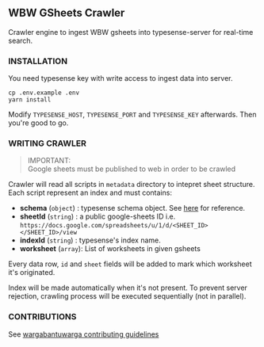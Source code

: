 ## WBW GSheets Crawler

Crawler engine to ingest WBW gsheets into typesense-server for real-time search.

### INSTALLATION

You need typesense key with write access to ingest data into server.

```
cp .env.example .env
yarn install
```

Modify `TYPESENSE_HOST`, `TYPESENSE_PORT` and `TYPESENSE_KEY` afterwards. Then you're good to go.

### WRITING CRAWLER

> IMPORTANT:  
> Google sheets must be published to web in order to be crawled

Crawler will read all scripts in `metadata` directory to intepret sheet structure. Each script represent an index and must contains:

- **schema** (`object`) : typesense schema object. See [here](https://typesense.org/docs/0.21.0/api/collections.html#create-a-collection) for reference.
- **sheetId** (`string`) : a public google-sheets ID i.e.  
  `https://docs.google.com/spreadsheets/u/1/d/<SHEET_ID></SHEET_ID>/view`
- **indexId** (`string`) : typesense's index name.
- **worksheet** (`array`): List of worksheets in given gsheets

Every data row, `id` and `sheet` fields will be added to mark which worksheet it's originated.

Index will be made automatically when it's not present. To prevent server rejection, crawling process will be executed sequentially (not in parallel).

### CONTRIBUTIONS

See [wargabantuwarga contributing guidelines](https://github.com/kawalcovid19/wargabantuwarga.com/blob/main/CONTRIBUTING.md)
